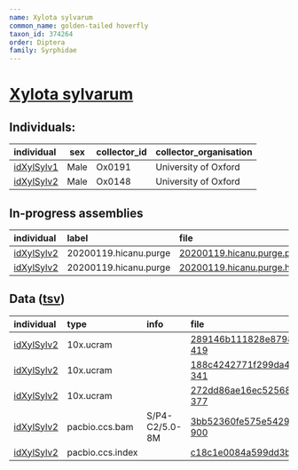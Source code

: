 ```yaml
---
name: Xylota sylvarum
common_name: golden-tailed hoverfly
taxon_id: 374264
order: Diptera
family: Syrphidae
---
```


# [Xylota sylvarum](https://www.ebi.ac.uk/ena/data/taxonomy/v1/taxon/tax-id/374264)

## Individuals:

| individual | sex | collector_id | collector_organisation |
| :--------- | :-: | :----------- | :--------------------- |
| [idXylSylv1](idXylSylv1.md) | Male | Ox0191 | University of Oxford |
| [idXylSylv2](idXylSylv2.md) | Male | Ox0148 | University of Oxford |

## In-progress assemblies

| individual | label | file |
| :--------- | :---- | :--- |
| [idXylSylv2](idXylSylv2.md) | 20200119.hicanu.purge | [20200119.hicanu.purge.prim.fasta.gz](https://darwin.cog.sanger.ac.uk/insects/Xylota_sylvarum/idXylSylv2/assemblies/working/20200119.hicanu.purge/20200119.hicanu.purge.prim.fasta.gz) |
| [idXylSylv2](idXylSylv2.md) | 20200119.hicanu.purge | [20200119.hicanu.purge.htig.fasta.gz](https://darwin.cog.sanger.ac.uk/insects/Xylota_sylvarum/idXylSylv2/assemblies/working/20200119.hicanu.purge/20200119.hicanu.purge.htig.fasta.gz) |

## Data ([tsv](Xylota_sylvarum_data.tsv))

| individual | type | info | file |
| :--------- | :--- | :--- | :--- |
| [idXylSylv2](idXylSylv2.md) | 10x.ucram |  | [289146b111828e879860e300b0cab3f5-419](https://darwin.cog.sanger.ac.uk/insects/Xylota_sylvarum/idXylSylv2/genomic_data/10x/32979_3%236.cram) |
| [idXylSylv2](idXylSylv2.md) | 10x.ucram |  | [188c4242771f299da4b96651f1058765-341](https://darwin.cog.sanger.ac.uk/insects/Xylota_sylvarum/idXylSylv2/genomic_data/10x/32979_3%237.cram) |
| [idXylSylv2](idXylSylv2.md) | 10x.ucram |  | [272dd86ae16ec52568bcb454cf0d42f5-377](https://darwin.cog.sanger.ac.uk/insects/Xylota_sylvarum/idXylSylv2/genomic_data/10x/32979_3%238.cram) |
| [idXylSylv2](idXylSylv2.md) | pacbio.ccs.bam | S/P4-C2/5.0-8M | [3bb52360fe575e5429662b1a24a0fa95-900](https://darwin.cog.sanger.ac.uk/insects/Xylota_sylvarum/idXylSylv2/genomic_data/pacbio/m64094_191127_132908.bc1015_BAK8B_OA--bc1015_BAK8B_OA.ccs.bam) |
| [idXylSylv2](idXylSylv2.md) | pacbio.ccs.index |  | [c18c1e0084a599dd3b0d96240111455a](https://darwin.cog.sanger.ac.uk/insects/Xylota_sylvarum/idXylSylv2/genomic_data/pacbio/m64094_191127_132908.bc1015_BAK8B_OA--bc1015_BAK8B_OA.ccs.bam.pbi) |
